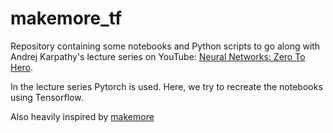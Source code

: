# makemore_tf

Repository containing some notebooks and Python scripts to go along with 
Andrej Karpathy's lecture series on YouTube: [Neural Networks: Zero To Hero](https://www.youtube.com/playlist?list=PLAqhIrjkxbuWI23v9cThsA9GvCAUhRvKZ).

In the lecture series Pytorch is used. Here, we try to recreate the notebooks using Tensorflow.

Also heavily inspired by [makemore](https://github.com/karpathy/makemore)
